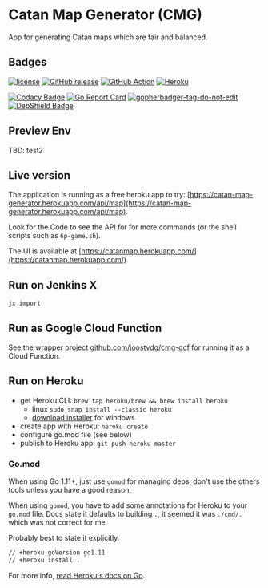# Catan Map Generator (CMG)

App for generating Catan maps which are fair and balanced.

## Badges

[![license](https://img.shields.io/github/license/joostvdg/cmg.svg)]()
[![GitHub release](https://img.shields.io/github/release/joostvdg/cmg.svg)]()
[![GitHub Action](https://github.com/joostvdg/cmg/workflows/Go%20Build/badge.svg)]()
[![Heroku](http://heroku-badge.herokuapp.com/?app=catan-map-generator&svg=1)]()

[![Codacy Badge](https://api.codacy.com/project/badge/Grade/0f9aa8d2206648ae863fd934c4fc5095)](https://app.codacy.com/app/joostvdg/cmg?utm_source=github.com&utm_medium=referral&utm_content=joostvdg/cmg&utm_campaign=Badge_Grade_Dashboard)
[![Go Report Card](https://goreportcard.com/badge/joostvdg/cmg)](https://goreportcard.com/report/github.com/joostvdg/cmg)
<a href='https://github.com/jpoles1/gopherbadger' target='_blank'>![gopherbadger-tag-do-not-edit](https://img.shields.io/badge/Go%20Coverage-62%25-brightgreen.svg?longCache=true)</a>
[![DepShield Badge](https://depshield.sonatype.org/badges/joostvdg/cmg/depshield.svg)](https://depshield.github.io)

## Preview Env

TBD: test2

## Live version

The application is running as a free heroku app to try: [https://catan-map-generator.herokuapp.com/api/map](https://catan-map-generator.herokuapp.com/api/map).

Look for the Code to see the API for for more commands (or the shell scripts such as `6p-game.sh`).

The UI is available at [https://catanmap.herokuapp.com/](https://catanmap.herokuapp.com/).

## Run on Jenkins X

```
jx import
```

## Run as Google Cloud Function

See the wrapper project [github.com/joostvdg/cmg-gcf](https://github.com/joostvdg/cmg-gcf) for running it as a Cloud Function.

## Run on Heroku

* get Heroku CLI: `brew tap heroku/brew && brew install heroku` 
    * linux `sudo snap install --classic heroku`
    * [download installer](https://cli-assets.heroku.com/heroku-x64.exe) for windows
* create app with Heroku: `heroku create`
* configure go.mod file (see below)
* publish to Heroku app: `git push heroku master`

### Go.mod

When using Go 1.11+, just use `gomod` for managing deps, don't use the others tools unless you have a good reason.

When using `gomod`, you have to add some annotations for Heroku to your `go.mod` file.
Docs state it defaults to building `.`, it seemed it was `./cmd/.` which was not correct for me.

Probably best to state it explicitly.

```bash
// +heroku goVersion go1.11
// +heroku install .
```

For more info, [read Heroku's docs on Go](https://elements.heroku.com/buildpacks/heroku/heroku-buildpack-go).

